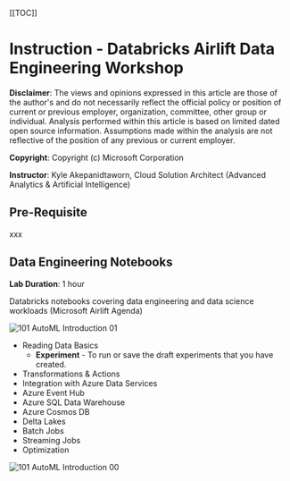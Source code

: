 [[TOC]]

# Instruction - Databricks Airlift Data Engineering Workshop

**Disclaimer**: The views and opinions expressed in this article are those of the author's and do not necessarily reflect the official policy or position of current or previous employer, organization, committee, other group or individual. Analysis performed within this article is based on limited dated open source information. Assumptions made within the analysis are not reflective of the position of any previous or current employer.

**Copyright**: Copyright (c) Microsoft Corporation

**Instructor**: Kyle Akepanidtaworn, Cloud Solution Architect (Advanced Analytics & Artificial Intelligence)

## Pre-Requisite

xxx

## Data Engineering Notebooks

**Lab Duration**: 1 hour

Databricks notebooks covering data engineering and data science workloads (Microsoft Airlift Agenda)

![101 AutoML Introduction 01](automl-images/101-automl-introduction-01.PNG)

* Reading Data Basics
  * **Experiment** - To run or save the draft experiments that you have created.
* Transformations & Actions
* Integration with Azure Data Services
* Azure Event Hub
* Azure SQL Data Warehouse
* Azure Cosmos DB
* Delta Lakes
* Batch Jobs
* Streaming Jobs
* Optimization

![101 AutoML Introduction 00](automl-images/101-automl-introduction-00.PNG)